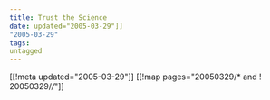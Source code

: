 ```yaml
---
title: Trust the Science
date: updated="2005-03-29"]]
"2005-03-29"
tags:
untagged
---
```

[[!meta updated="2005-03-29"]]
[[!map pages="20050329/* and ! 20050329/*/*"]]
